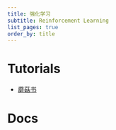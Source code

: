 ```yaml
---
title: 强化学习
subtitle: Reinforcement Learning
list_pages: true
order_by: title
---
```


# Tutorials

* [蘑菇书](https://datawhalechina.github.io/easy-rl/#/)

# Docs
